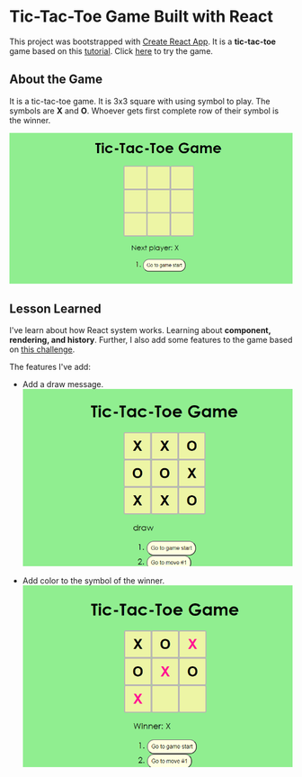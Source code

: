# Tic-Tac-Toe Game Built with React

This project was bootstrapped with [Create React App](https://github.com/facebook/create-react-app). It is a **tic-tac-toe** game based on this [tutorial](https://reactjs.org/tutorial/tutorial.html). Click [here](https://tash2020.github.io/tic-tac-toe/) to try the game.
## About the Game

It is a tic-tac-toe game. It is 3x3 square with using symbol to play. The symbols are **X** and **O**. Whoever gets first complete row of their symbol is the winner. 

![Tic-Tac-Toe Game](public/Tic-tac-toe%20dekstop.png)
## Lesson Learned 

I've learn about how React system works. Learning about **component, rendering, and history**. Further, I also add some features to the game based on [this challenge](https://reactjs.org/tutorial/tutorial.html#wrapping-up).

The features I've add:
- Add a draw message.
![Tic-tac-toe draw message](public/Tic-tac-toe%20draw.png)

- Add color to the symbol of the winner.
![Tic-tac-toe winner](public/Tic-tac-toe%20Winner.png) 


   

